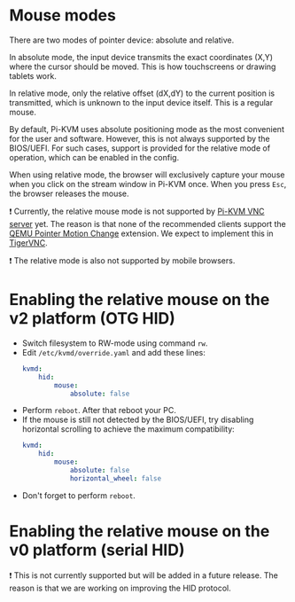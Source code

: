# Mouse modes

There are two modes of pointer device: absolute and relative.

In absolute mode, the input device transmits the exact coordinates (X,Y) where the cursor should be moved. This is how touchscreens or drawing tablets work.

In relative mode, only the relative offset (dX,dY) to the current position is transmitted, which is unknown to the input device itself. This is a regular mouse.

By default, Pi-KVM uses absolute positioning mode as the most convenient for the user and software.
However, this is not always supported by the BIOS/UEFI.
For such cases, support is provided for the relative mode of operation, which can be enabled in the config.

When using relative mode, the browser will exclusively capture your mouse when you click on the stream window in Pi-KVM once.
When you press `Esc`, the browser releases the mouse.

:exclamation: Currently, the relative mouse mode is not supported by [Pi-KVM VNC server](vnc.md) yet.
The reason is that none of the recommended clients support the [QEMU Pointer Motion Change](https://github.com/rfbproto/rfbproto/blob/master/rfbproto.rst#qemu-pointer-motion-change-pseudo-encoding) extension. 
We expect to implement this in [TigerVNC](https://github.com/TigerVNC/tigervnc/issues/619).

:exclamation: The relative mode is also not supported by mobile browsers.

# Enabling the relative mouse on the v2 platform (OTG HID)
* Switch filesystem to RW-mode using command `rw`.
* Edit `/etc/kvmd/override.yaml` and add these lines:
  ```yaml
  kvmd:
      hid:
          mouse:
              absolute: false
  ```
* Perform `reboot`. After that reboot your PC.
* If the mouse is still not detected by the BIOS/UEFI, try disabling horizontal scrolling to achieve the maximum compatibility:
  ```yaml
  kvmd:
      hid:
          mouse:
              absolute: false
              horizontal_wheel: false
  ```
* Don't forget to perform `reboot`.

# Enabling the relative mouse on the v0 platform (serial HID)
:exclamation: This is not currently supported but will be added in a future release. The reason is that we are working on improving the HID protocol.
